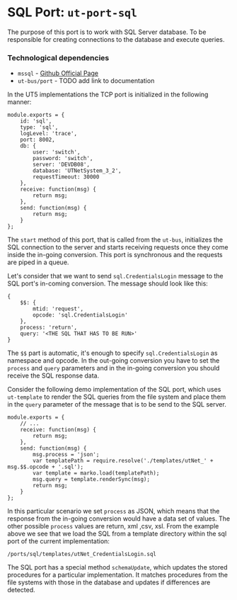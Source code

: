 # **SQL Port:** `ut-port-sql` #
The purpose of this port is to work with SQL Server database. To be responsible for creating connections to the database and execute queries. 

### **Technological dependencies** ###

 - `mssql` - [Github Official Page](https://github.com/patriksimek/node-mssql)
 - `ut-bus/port` - TODO add link to documentation

In the UT5 implementations the TCP port is initialized in the following manner:

	module.exports = {
	    id: 'sql',
	    type: 'sql',
	    logLevel: 'trace',
	    port: 8002,
	    db: {
	        user: 'switch',
	        password: 'switch',
	        server: 'DEVDB08',
	        database: 'UTNetSystem_3_2',
	        requestTimeout: 30000
	    },
	    receive: function(msg) {
	        return msg;
	    },
	    send: function(msg) {
	        return msg;
	    }
	};

The `start` method of this port, that is called from the `ut-bus`, initializes the SQL connection to the server and starts receiving requests once they come inside the in-going conversion. This port is synchronous and the requests are piped in a queue. 

Let's consider that we want to send `sql.CredentialsLogin` message to the SQL port's in-coming conversion. The message should look like this:

	{
		$$: {
			mtid: 'request',
			opcode: 'sql.CredentialsLogin'
		},
		process: 'return', 
		query: '<THE SQL THAT HAS TO BE RUN>'
	}

The `$$` part is automatic, it's enough to specify `sql.CredentialsLogin` as namespace and opcode. In the out-going conversion you have to set the `process` and `query` parameters and in the in-going conversion you should receive the SQL response data.

Consider the following demo implementation of the SQL port, which uses `ut-template` to render the SQL queries from the file system and place them in the `query` parameter of the message that is to be send to the SQL server.

	module.exports = {
	    // ...
	    receive: function(msg) {
	        return msg;
	    },
	    send: function(msg) {
	        msg.process = 'json';
	        var templatePath = require.resolve('./templates/utNet_' + msg.$$.opcode + '.sql');
	        var template = marko.load(templatePath);
	        msg.query = template.renderSync(msg);
	        return msg;
	    }
	};

In this particular scenario we set `process` as JSON, which means that the response from the in-going conversion would have a data set of values. The other possible `process` values are return, xml ,csv, xsl.
From the example above we see that we load the SQL from a template directory within the sql port of the current implementation:
		
	/ports/sql/templates/utNet_CredentialsLogin.sql

The SQL port has a special method `schemaUpdate`, which updates the stored procedures for a particular implementation. It matches procedures from the file systems with those in the database and updates if differences are detected.